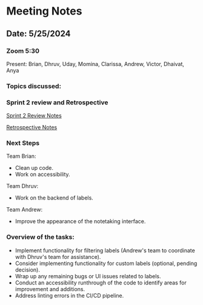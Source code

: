 # Meeting Notes

## Date: 5/25/2024

### Zoom 5:30
Present: Brian, Dhruv, Uday, Momina, Clarissa, Andrew, Victor, Dhaivat, Anya

### Topics discussed:

### Sprint 2 review and Retrospective

[Sprint 2 Review Notes](./052524-sprint-2-review.md)

[Retrospective Notes](./052524-retrospective.md)

### Next Steps

Team Brian:
- Clean up code.
- Work on accessibility.
  
Team Dhruv:
- Work on the backend of labels.
  
Team Andrew:
- Improve the appearance of the notetaking interface.

### Overview of the tasks:

- Implement functionality for filtering labels (Andrew's team to coordinate with Dhruv's team for assistance).
- Consider implementing functionality for custom labels (optional, pending decision).
- Wrap up any remaining bugs or UI issues related to labels.
- Conduct an accessibility runthrough of the code to identify areas for improvement and additions.
- Address linting errors in the CI/CD pipeline.
